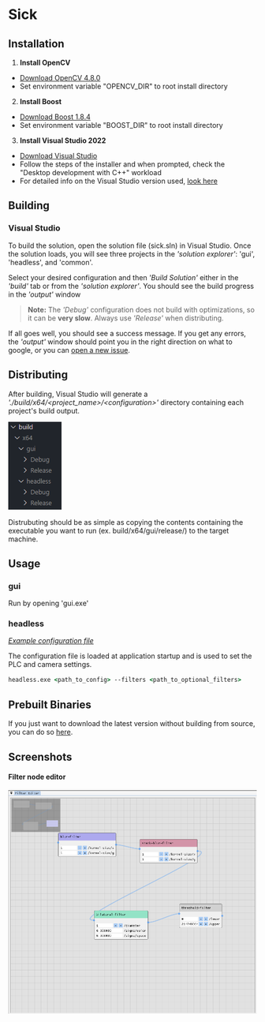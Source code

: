 # Sick

## Installation

1. **Install OpenCV**
* [Download OpenCV 4.8.0](https://github.com/opencv/opencv/releases/tag/4.8.0)
* Set environment variable "OPENCV_DIR" to root install directory

2. **Install Boost**
* [Download Boost 1.8.4](https://www.boost.org/users/download/)
* Set environment variable "BOOST_DIR" to root install directory

3. **Install Visual Studio 2022**
* [Download Visual Studio](https://visualstudio.microsoft.com/downloads/)
* Follow the steps of the installer and when prompted, check the "Desktop development with C++" workload
* For detailed info on the Visual Studio version used, [look here](./docs/visual_studio_info)

## Building

### Visual Studio

To build the solution, open the solution file (sick.sln) in Visual Studio. Once the solution loads, you will see three projects in the *'solution explorer'*: 'gui', 'headless', and 'common'.

Select your desired configuration and then *'Build Solution'* either in the *'build'* tab or from the *'solution explorer'*. You should see the build progress in the *'output'* window

> **Note:** The *'Debug'* configuration does not build with optimizations, so it can be **very slow**. Always use *'Release'* when distributing.

If all goes well, you should see a success message. If you get any errors, the *'output'* window should point you in the right direction on what to google, or you can [open a new issue](https://github.com/NickTheWhale/sick/issues/new). 

## Distributing

After building, Visual Studio will generate a *'./build/x64/\<project_name\>/\<configuration\>'* directory containing each project's build output. 

![Build output directories](./docs/images/build_directories.png)

Distrubuting should be as simple as copying the contents containing the executable you want to run (ex. build/x64/gui/release/) to the target machine.

## Usage

### gui

Run by opening 'gui.exe'

### headless

*[Example configuration file](./example_configuration.json)*

The configuration file is loaded at application startup and is used to set the PLC and camera settings. 

```cmd
headless.exe <path_to_config> --filters <path_to_optional_filters>
```

## Prebuilt Binaries

If you just want to download the latest version without building from source, you can do so [here](https://github.com/NickTheWhale/sick/releases).

## Screenshots

#### Filter node editor
![filter_editor](./docs/images/filter_editor.png)

